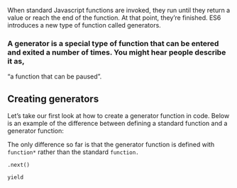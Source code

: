 When standard Javascript functions are invoked, they run until they return a value or reach the end of the function. At that point, they’re finished. ES6 introduces a new type of function called generators.

### A generator is a special type of function that can be entered and exited a number of times. You might hear people describe it as, 
 “a function that can be paused”.
 
 
## Creating generators

Let’s take our first look at how to create a generator function in code. Below is an example of the difference between defining a standard function and a generator function:

The only difference so far is that the generator function is defined with `function*` rather than the standard `function.`


`.next()`

`yield`
